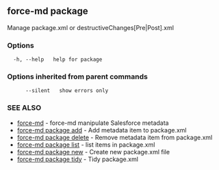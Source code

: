 ## force-md package

Manage package.xml or destructiveChanges[Pre|Post].xml

### Options

```
  -h, --help   help for package
```

### Options inherited from parent commands

```
      --silent   show errors only
```

### SEE ALSO

* [force-md](force-md.md)	 - force-md manipulate Salesforce metadata
* [force-md package add](force-md_package_add.md)	 - Add metadata item to package.xml
* [force-md package delete](force-md_package_delete.md)	 - Remove metadata item from package.xml
* [force-md package list](force-md_package_list.md)	 - list items in package.xml
* [force-md package new](force-md_package_new.md)	 - Create new package.xml file
* [force-md package tidy](force-md_package_tidy.md)	 - Tidy package.xml

